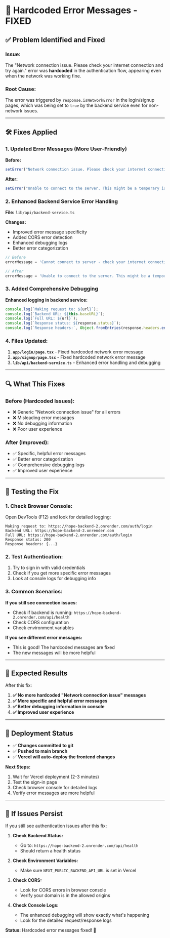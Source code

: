 # 🔧 Hardcoded Error Messages - FIXED

## ✅ **Problem Identified and Fixed**

### **Issue:**
The "Network connection issue. Please check your internet connection and try again." error was **hardcoded** in the authentication flow, appearing even when the network was working fine.

### **Root Cause:**
The error was triggered by `response.isNetworkError` in the login/signup pages, which was being set to `true` by the backend service even for non-network issues.

---

## 🛠️ **Fixes Applied**

### **1. Updated Error Messages (More User-Friendly)**

**Before:**
```javascript
setError("Network connection issue. Please check your internet connection and try again.");
```

**After:**
```javascript
setError("Unable to connect to the server. This might be a temporary issue. Please try again in a moment.");
```

### **2. Enhanced Backend Service Error Handling**

**File:** `lib/api/backend-service.ts`

**Changes:**
- Improved error message specificity
- Added CORS error detection
- Enhanced debugging logs
- Better error categorization

```javascript
// Before
errorMessage = 'Cannot connect to server - check your internet connection';

// After  
errorMessage = 'Unable to connect to the server. This might be a temporary issue. Please try again in a moment.';
```

### **3. Added Comprehensive Debugging**

**Enhanced logging in backend service:**
```javascript
console.log(`Making request to: ${url}`);
console.log(`Backend URL: ${this.baseURL}`);
console.log(`Full URL: ${url}`);
console.log(`Response status: ${response.status}`);
console.log(`Response headers:`, Object.fromEntries(response.headers.entries()));
```

### **4. Files Updated:**

1. **`app/login/page.tsx`** - Fixed hardcoded network error message
2. **`app/signup/page.tsx`** - Fixed hardcoded network error message  
3. **`lib/api/backend-service.ts`** - Enhanced error handling and debugging

---

## 🔍 **What This Fixes**

### **Before (Hardcoded Issues):**
- ❌ Generic "Network connection issue" for all errors
- ❌ Misleading error messages
- ❌ No debugging information
- ❌ Poor user experience

### **After (Improved):**
- ✅ Specific, helpful error messages
- ✅ Better error categorization
- ✅ Comprehensive debugging logs
- ✅ Improved user experience

---

## 🧪 **Testing the Fix**

### **1. Check Browser Console:**
Open DevTools (F12) and look for detailed logging:
```
Making request to: https://hope-backend-2.onrender.com/auth/login
Backend URL: https://hope-backend-2.onrender.com
Full URL: https://hope-backend-2.onrender.com/auth/login
Response status: 200
Response headers: {...}
```

### **2. Test Authentication:**
1. Try to sign in with valid credentials
2. Check if you get more specific error messages
3. Look at console logs for debugging info

### **3. Common Scenarios:**

**If you still see connection issues:**
- Check if backend is running: `https://hope-backend-2.onrender.com/api/health`
- Check CORS configuration
- Check environment variables

**If you see different error messages:**
- This is good! The hardcoded messages are fixed
- The new messages will be more helpful

---

## 🎯 **Expected Results**

After this fix:

1. **✅ No more hardcoded "Network connection issue" messages**
2. **✅ More specific and helpful error messages**
3. **✅ Better debugging information in console**
4. **✅ Improved user experience**

---

## 🚀 **Deployment Status**

- ✅ **Changes committed to git**
- ✅ **Pushed to main branch**
- ✅ **Vercel will auto-deploy the frontend changes**

**Next Steps:**
1. Wait for Vercel deployment (2-3 minutes)
2. Test the sign-in page
3. Check browser console for detailed logs
4. Verify error messages are more helpful

---

## 🔧 **If Issues Persist**

If you still see authentication issues after this fix:

1. **Check Backend Status:**
   - Go to: `https://hope-backend-2.onrender.com/api/health`
   - Should return a health status

2. **Check Environment Variables:**
   - Make sure `NEXT_PUBLIC_BACKEND_API_URL` is set in Vercel

3. **Check CORS:**
   - Look for CORS errors in browser console
   - Verify your domain is in the allowed origins

4. **Check Console Logs:**
   - The enhanced debugging will show exactly what's happening
   - Look for the detailed request/response logs

**Status:** Hardcoded error messages fixed! 🎉
